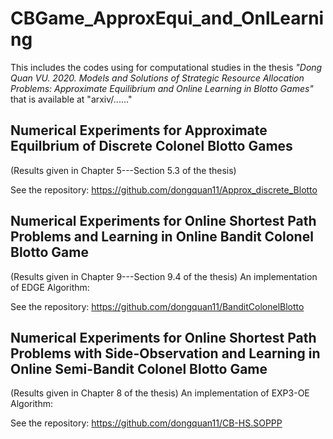 # CBGame_ApproxEqui_and_OnlLearning

This includes the codes using for computational studies in the thesis *"Dong Quan VU. 2020. Models and Solutions of Strategic Resource
Allocation Problems: Approximate Equilibrium and Online Learning in Blotto Games"*
that is available at "arxiv/......"

## Numerical Experiments for Approximate Equilbrium of Discrete Colonel Blotto Games 
(Results given in Chapter 5---Section 5.3 of the thesis)

See the repository: https://github.com/dongquan11/Approx_discrete_Blotto


## Numerical Experiments for Online Shortest Path Problems and Learning in Online Bandit Colonel Blotto Game
(Results given in Chapter 9---Section 9.4 of the thesis)
An implementation of EDGE Algorithm:

See the repository: https://github.com/dongquan11/BanditColonelBlotto

## Numerical Experiments for Online Shortest Path Problems with Side-Observation and Learning in Online Semi-Bandit Colonel Blotto Game
(Results given in Chapter 8 of the thesis)
An implementation of EXP3-OE Algorithm:

See the repository: https://github.com/dongquan11/CB-HS.SOPPP
